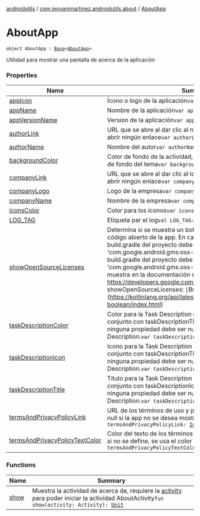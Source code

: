 [androidutils](../../index.md) / [com.jeovanimartinez.androidutils.about](../index.md) / [AboutApp](./index.md)

# AboutApp

`object AboutApp : `[`Base`](../../com.jeovanimartinez.androidutils/-base/index.md)`<`[`AboutApp`](./index.md)`>`

Utilidad para mostrar una pantalla de acerca de la aplicación

### Properties

| Name | Summary |
|---|---|
| [appIcon](app-icon.md) | Ícono o logo de la aplicación`var appIcon: `[`Int`](https://kotlinlang.org/api/latest/jvm/stdlib/kotlin/-int/index.html) |
| [appName](app-name.md) | Nombre de la aplicación`var appName: `[`Int`](https://kotlinlang.org/api/latest/jvm/stdlib/kotlin/-int/index.html) |
| [appVersionName](app-version-name.md) | Version de la aplicación`var appVersionName: `[`String`](https://kotlinlang.org/api/latest/jvm/stdlib/kotlin/-string/index.html) |
| [authorLink](author-link.md) | URL que se abre al dar clic al nombre del autor, null para no abrir ningún enlace`var authorLink: `[`Int`](https://kotlinlang.org/api/latest/jvm/stdlib/kotlin/-int/index.html)`?` |
| [authorName](author-name.md) | Nombre del autor`var authorName: `[`Int`](https://kotlinlang.org/api/latest/jvm/stdlib/kotlin/-int/index.html) |
| [backgroundColor](background-color.md) | Color de fondo de la actividad, si no se asigna se usa el color de fondo del tema`var backgroundColor: `[`Int`](https://kotlinlang.org/api/latest/jvm/stdlib/kotlin/-int/index.html) |
| [companyLink](company-link.md) | URL que se abre al dar clic al logo de la empresa, null para no abrir ningún enlace`var companyLink: `[`Int`](https://kotlinlang.org/api/latest/jvm/stdlib/kotlin/-int/index.html)`?` |
| [companyLogo](company-logo.md) | Logo de la empresa`var companyLogo: `[`Int`](https://kotlinlang.org/api/latest/jvm/stdlib/kotlin/-int/index.html) |
| [companyName](company-name.md) | Nombre de la empresa`var companyName: `[`Int`](https://kotlinlang.org/api/latest/jvm/stdlib/kotlin/-int/index.html) |
| [iconsColor](icons-color.md) | Color para los iconos`var iconsColor: `[`Int`](https://kotlinlang.org/api/latest/jvm/stdlib/kotlin/-int/index.html) |
| [LOG_TAG](-l-o-g_-t-a-g.md) | Etiqueta par el log`val LOG_TAG: `[`String`](https://kotlinlang.org/api/latest/jvm/stdlib/kotlin/-string/index.html) |
| [showOpenSourceLicenses](show-open-source-licenses.md) | Determina si se muestra un botón para ver las licencias de código abierto de la app. En caso de ser afirmativo, el build.gradle del proyecto debe tener la dependencia 'com.google.android.gms:oss-licenses-plugin:VERSION' y el build.gradle del proyecto debe implementar el plugin 'com.google.android.gms.oss-licenses-plugin', tal como se muestra en la documentación oficial: https://developers.google.com/android/guides/opensource`var showOpenSourceLicenses: `[`Boolean`](https://kotlinlang.org/api/latest/jvm/stdlib/kotlin/-boolean/index.html) |
| [taskDescriptionColor](task-description-color.md) | Color para la Task Description de la actividad. Se usa en conjunto con taskDescriptionTitle y taskDescriptionIcon y ninguna propiedad debe ser null para que se configure el Task Description.`var taskDescriptionColor: `[`Int`](https://kotlinlang.org/api/latest/jvm/stdlib/kotlin/-int/index.html)`?` |
| [taskDescriptionIcon](task-description-icon.md) | Icono para la Task Description de la actividad. Se usa en conjunto con taskDescriptionTitle y taskDescriptionColor y ninguna propiedad debe ser null para que se configure el Task Description.`var taskDescriptionIcon: `[`Int`](https://kotlinlang.org/api/latest/jvm/stdlib/kotlin/-int/index.html)`?` |
| [taskDescriptionTitle](task-description-title.md) | Título para la Task Description de la actividad. Se usa en conjunto con taskDescriptionIcon y taskDescriptionColor y ninguna propiedad debe ser null para que se configure el Task Description.`var taskDescriptionTitle: `[`Int`](https://kotlinlang.org/api/latest/jvm/stdlib/kotlin/-int/index.html)`?` |
| [termsAndPrivacyPolicyLink](terms-and-privacy-policy-link.md) | URL de los términos de uso y política de privacidad, dejar en null si la app no se desea mostrarlos`var termsAndPrivacyPolicyLink: `[`Int`](https://kotlinlang.org/api/latest/jvm/stdlib/kotlin/-int/index.html)`?` |
| [termsAndPrivacyPolicyTextColor](terms-and-privacy-policy-text-color.md) | Color del texto de los términos de uso y política de privacidad, si no se define, se usa el color predeterminado`var termsAndPrivacyPolicyTextColor: `[`Int`](https://kotlinlang.org/api/latest/jvm/stdlib/kotlin/-int/index.html) |

### Functions

| Name | Summary |
|---|---|
| [show](show.md) | Muestra la actividad de acerca de, requiere la [activity](show.md#com.jeovanimartinez.androidutils.about.AboutApp$show(android.app.Activity)/activity) para poder iniciar la actividad AboutActivity`fun show(activity: Activity): `[`Unit`](https://kotlinlang.org/api/latest/jvm/stdlib/kotlin/-unit/index.html) |
